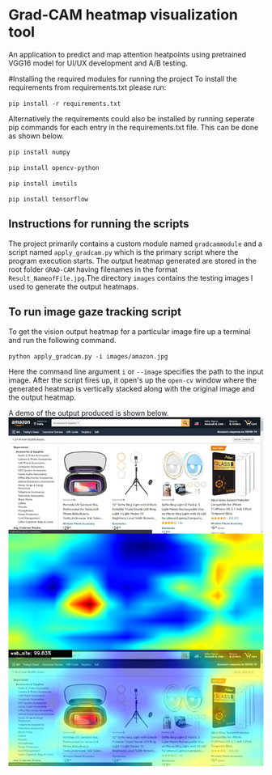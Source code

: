 # Grad-CAM heatmap visualization tool
An application to predict and map attention heatpoints using pretrained VGG16 model for UI/UX development and A/B testing.

#Installing the required modules for running the project
To install the requirements from requirements.txt please run:

`pip install -r requirements.txt`

Alternatively the requirements could also be installed by running seperate pip commands for each entry in the requirements.txt file. This can be done as shown below.

`pip install numpy`

`pip install opencv-python`

`pip install imutils`

`pip install tensorflow`

## Instructions for running the scripts

The project primarily contains a custom module named `gradcammodule` and a script named `apply_gradcam.py` which is the primary script where the program execution starts. The output heatmap generated are stored in the root folder `GRAD-CAM` having filenames in the format `Result_NameofFile.jpg`.The directory `images` contains the testing images I used to generate the output heatmaps.

## To run image gaze tracking script

To get the vision output heatmap for a particular image fire up a terminal and run the following command.

`python apply_gradcam.py -i images/amazon.jpg`

Here the command line argument `i` or `--image` specifies the path to the input image.
After the script fires up, it open's up the `open-cv` window where the generated heatmap is vertically stacked along with the original image and the output heatmap.

A demo of the output produced is shown below.
![Result_amazon.jpg](https://github.com/null-buster/Grad-CAM/blob/master/Result_amazon.jpg)

